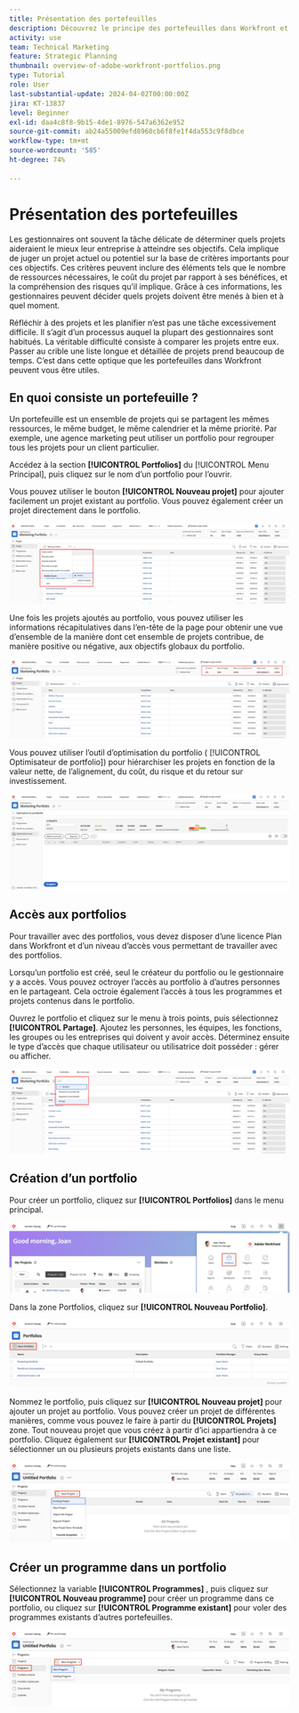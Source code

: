 ```yaml
---
title: Présentation des portefeuilles
description: Découvrez le principe des portefeuilles dans Workfront et comment ils peuvent vous aider à définir les priorités de vos projets et à les comparer les uns aux autres.
activity: use
team: Technical Marketing
feature: Strategic Planning
thumbnail: overview-of-adobe-workfront-portfolios.png
type: Tutorial
role: User
last-substantial-update: 2024-04-02T00:00:00Z
jira: KT-13837
level: Beginner
exl-id: daa4c8f8-9b15-4de1-8976-547a6362e952
source-git-commit: ab24a55009efd8960cb6f8fe1f4da553c9f8dbce
workflow-type: tm+mt
source-wordcount: '585'
ht-degree: 74%

---
```


# Présentation des portefeuilles

Les gestionnaires ont souvent la tâche délicate de déterminer quels projets aideraient le mieux leur entreprise à atteindre ses objectifs. Cela implique de juger un projet actuel ou potentiel sur la base de critères importants pour ces objectifs. Ces critères peuvent inclure des éléments tels que le nombre de ressources nécessaires, le coût du projet par rapport à ses bénéfices, et la compréhension des risques qu’il implique. Grâce à ces informations, les gestionnaires peuvent décider quels projets doivent être menés à bien et à quel moment.

Réfléchir à des projets et les planifier n’est pas une tâche excessivement difficile. Il s’agit d’un processus auquel la plupart des gestionnaires sont habitués. La véritable difficulté consiste à comparer les projets entre eux. Passer au crible une liste longue et détaillée de projets prend beaucoup de temps. C’est dans cette optique que les portefeuilles dans Workfront peuvent vous être utiles.

## En quoi consiste un portefeuille ?

Un portefeuille est un ensemble de projets qui se partagent les mêmes ressources, le même budget, le même calendrier et la même priorité. Par exemple, une agence marketing peut utiliser un portfolio pour regrouper tous les projets pour un client particulier.

Accédez à la section **[!UICONTROL Portfolios]** du [!UICONTROL Menu Principal], puis cliquez sur le nom d’un portfolio pour l’ouvrir.

Vous pouvez utiliser le bouton **[!UICONTROL Nouveau projet]** pour ajouter facilement un projet existant au portfolio. Vous pouvez également créer un projet directement dans le portfolio.

![Image du bouton [!UICONTROL Nouveau projet] dans le menu déroulant ](assets/01-portfolio-management3.png)

Une fois les projets ajoutés au portfolio, vous pouvez utiliser les informations récapitulatives dans l’en-tête de la page pour obtenir une vue d’ensemble de la manière dont cet ensemble de projets contribue, de manière positive ou négative, aux objectifs globaux du portfolio.

![Image des informations récapitulatives du portfolio dans l’en-tête de la page](assets/02-portfolio-management1.png)

Vous pouvez utiliser l’outil d’optimisation du portfolio ( [!UICONTROL Optimisateur de portfolio]) pour hiérarchiser les projets en fonction de la valeur nette, de l’alignement, du coût, du risque et du retour sur investissement.

![Image d’une hiérarchisation des projets dans un portfolio](assets/03-portfolio-management2.png)

## Accès aux portfolios

Pour travailler avec des portfolios, vous devez disposer d’une licence Plan dans Workfront et d’un niveau d’accès vous permettant de travailler avec des portfolios.

Lorsqu’un portfolio est créé, seul le créateur du portfolio ou le gestionnaire y a accès. Vous pouvez octroyer l’accès au portfolio à d’autres personnes en le partageant. Cela octroie également l’accès à tous les programmes et projets contenus dans le portfolio.

Ouvrez le portfolio et cliquez sur le menu à trois points, puis sélectionnez **[!UICONTROL Partage]**. Ajoutez les personnes, les équipes, les fonctions, les groupes ou les entreprises qui doivent y avoir accès. Déterminez ensuite le type d’accès que chaque utilisateur ou utilisatrice doit posséder : gérer ou afficher.

![Image de l’option [!UICONTROL Partage] dans un portfolio [!DNL Workfront]](assets/04-portfolio-management11.png)

## Création d’un portfolio

Pour créer un portfolio, cliquez sur **[!UICONTROL Portfolios]** dans le menu principal.

![Image du menu principal ](assets/create-portfolio-1.png)

Dans la zone Portfolios, cliquez sur **[!UICONTROL Nouveau Portfolio]**.

![Image de la zone Portfolios ](assets/create-portfolio-2.png)

Nommez le portfolio, puis cliquez sur **[!UICONTROL Nouveau projet]** pour ajouter un projet au portfolio. Vous pouvez créer un projet de différentes manières, comme vous pouvez le faire à partir du **[!UICONTROL Projets]** zone. Tout nouveau projet que vous créez à partir d’ici appartiendra à ce portfolio. Cliquez également sur **[!UICONTROL Projet existant]** pour sélectionner un ou plusieurs projets existants dans une liste.

![Image du nouveau menu du projet ](assets/create-portfolio-3.png)

## Créer un programme dans un portfolio

Sélectionnez la variable **[!UICONTROL Programmes]** , puis cliquez sur **[!UICONTROL Nouveau programme]** pour créer un programme dans ce portfolio, ou cliquez sur **[!UICONTROL Programme existant]** pour voler des programmes existants d’autres portefeuilles.

![Image du nouveau menu du programme ](assets/create-portfolio-4.png)

<!--
Pro-tips graphic
If a user can't access a specific portfolio, make sure it's shared with them. The Workfront access level determines that a user can access portfolios in general, but sharing makes sure they can see specific portfolios. 
-->

<!--
Learn more graphic and links to documentation articles
* Portfolio overview   
* Create a portfolio 
* Create and manage portfolios 
* Navigate within a portfolio 
* Share a portfolio   
-->
